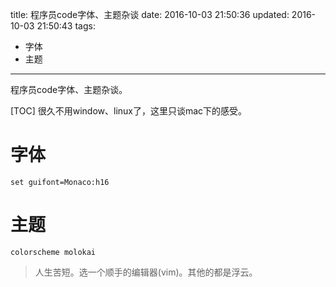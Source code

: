title: 程序员code字体、主题杂谈
date: 2016-10-03 21:50:36
updated: 2016-10-03 21:50:43
tags: 
- 字体
- 主题
---

程序员code字体、主题杂谈。
<!--more-->

[TOC]
很久不用window、linux了，这里只谈mac下的感受。
# 字体
```vim
set guifont=Monaco:h16
```

# 主题
```vim
colorscheme molokai
```
> 人生苦短。选一个顺手的编辑器(vim)。其他的都是浮云。
